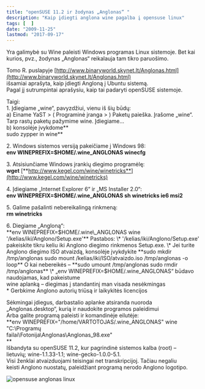```yaml
---
title: "openSUSE 11.2 ir žodynas „Anglonas“ "
description: "Kaip įdiegti anglona wine pagalba į opensuse linux"
tags: [  ]
date: "2009-11-25"
lastmod: "2017-09-17"
---
```

Yra galimybė su Wine paleisti Windows programas Linux sistemoje. Bet kai  
kurios, pvz., žodynas „Anglonas“ reikalauja tam tikro paruošimo.

Tomo R. puslapyje [http://www.binaryworld.skynet.lt/Anglonas.html](http://www.binaryworld.skynet.lt/Anglonas.html)  
išsamiai aprašyta, kaip įdiegti Angloną į Ubuntu sistemą.  
Pagal jį sutrumpintai aprašysiu, kaip tai padaryti openSUSE sistemoje.

Taigi:  
1\. Įdiegiame „wine“, pavyzdžiui, vienu iš šių būdų:  
a) Einame YaST > ( Programinė įranga > ) Paketų paieška. Įrašome „wine“. Tarp rastų paketų pažymime wine. Įdiegiame...  
b) konsolėje įvykdome**  
sudo zypper in wine**

2\. Windows sistemos versiją pakeičiame į Windows 98:  
**env WINEPREFIX=$HOME/.wine\_ANGLONAS winecfg**

3\. Atsisiunčiame Windows įrankių diegimo programėlę:  
**wget** [**http://www.kegel.com/wine/winetricks**](http://www.kegel.com/wine/winetricks)

4\. Įdiegiame „Internet Explorer 6“ ir „MS Installer 2.0“:  
**env WINEPREFIX=$HOME/.wine\_ANGLONAS sh winetricks ie6 msi2**

5\. Galime pašalinti nebereikalingą rinkmeną:  
**rm winetricks**

6\. Diegiame „Angloną“:  
**env WINEPREFIX=$HOME/.wine\_ANGLONAS wine '/kelias/iki/Anglono/Setup.exe'**  
Pastabos:  
\* '/kelias/iki/Anglono/Setup.exe' pakeiskite tikru keliu iki Anglono  
diegimo rinkmenos Setup.exe.  
\* Jei turite Anglono diegimo ISO atvaizdą, konsolėje įvykdykite  
**sudo mkdir /tmp/anglonas  
sudo mount /kelias/iki/ISO/atvaizdo.iso /tmp/anglonas -o loop**  
O kai nebereikės –  
**sudo umount /tmp/anglonas  
sudo rmdir /tmp/anglonas**  
\* „env WINEPREFIX=$HOME/.wine\_ANGLONAS“ būdavo naudojamas, kad pakeistume  
wine aplanką – diegimas į standantinį man visada nesėkmingas  
\* Gerbkime Anglono autorių triūsą ir laikykitės licencijos

Sėkmingai įdiegus, darbastalio aplanke atsiranda nuoroda  
„Anglonas.desktop“, kurią ir naudokite programos paleidimui  
Arba galite programą paleisti ir komandinėje eilutėje:  
**env WINEPREFIX="/home/VARTOTOJAS/.wine\_ANGLONAS" wine "C:\\Programų  
failai\\Fotonija\\Anglonas\\Anglonas\_98.exe"  
**  
Išbandyta su openSUSE 11.2, kur pagrindinė sistemos kalba (root) –  
lietuvių; wine-1.1.33-1.1; wine-gecko-1.0.0-5.1.  
Visi ženklai atvaizduojami teisingai net transkripcijoj. Tačiau negaliu  
keisti Anglono nuostatų, paleidžiant programą nerodo Anglono logotipo.

![opensuse anglonas linux](/images/stories/Anglonas-veikia.png)
